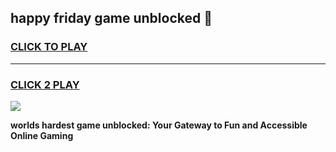 
## happy friday game unblocked 👋
<h3>
<a href="https://premium.freeplayer.one?title=happy_friday_game_unblocked&ref=13F">CLICK TO PLAY</a></h3>
<hr>

<h3>
<a href="https://premium.freeplayer.one?title=happy_friday_game_unblocked&ref=13F">CLICK 2 PLAY</a>
  
</h3>

<a href="https://premium.freeplayer.one?title=happy_friday_game_unblocked&ref=12F/"><img src="https://clearcache.store/games.png"></a>


**worlds hardest game unblocked: Your Gateway to Fun and Accessible Online Gaming**
